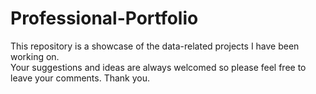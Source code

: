# Professional-Portfolio
This repository is a showcase of the data-related projects I have been working on.
<br>Your suggestions and ideas are always welcomed so please feel free to leave your comments. Thank you.
